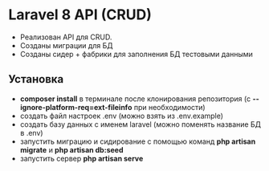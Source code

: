 # Laravel 8 API (CRUD)

- Реализован API для CRUD.
- Cозданы миграции для БД
- Созданы сидер + фабрики для заполнения БД тестовыми данными

## Установка
- **composer install** в терминале после клонирования репозитория (c **--ignore-platform-req=ext-fileinfo** при необходимости)
- создать файл настроек .env (можно взять из .env.example)
- создать базу данных с именем laravel (можно поменять название БД в .env)
- запустить миграцию и сидирование с помощью команд **php artisan migrate** и **php artisan db:seed**
- запустить сервер **php artisan serve**
